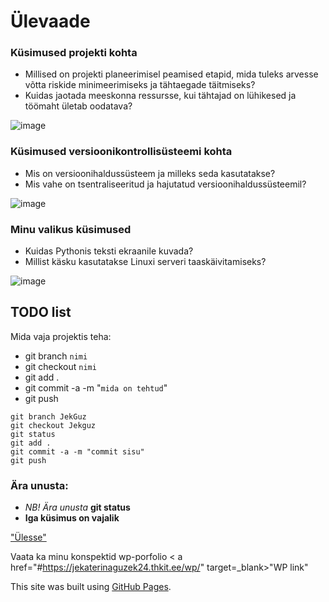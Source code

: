 # Ülevaade
<a name="readme-top"></a>
### Küsimused projekti kohta
* Millised on projekti planeerimisel peamised etapid, mida tuleks arvesse võtta riskide minimeerimiseks ja tähtaegade täitmiseks?
* Kuidas jaotada meeskonna ressursse, kui tähtajad on lühikesed ja töömaht ületab oodatava?

![image](https://github.com/user-attachments/assets/5809b742-5eb4-4d0e-8b6c-d955d74d4475)

### Küsimused versioonikontrollisüsteemi kohta
* Mis on versioonihaldussüsteem ja milleks seda kasutatakse?
* Mis vahe on tsentraliseeritud ja hajutatud versioonihaldussüsteemil?

![image](https://github.com/user-attachments/assets/182a37f4-4f87-41c6-b18a-183e6d375e8e)

### Minu valikus küsimused
* Kuidas Pythonis teksti ekraanile kuvada?
* Millist käsku kasutatakse Linuxi serveri taaskäivitamiseks?

![image](https://github.com/user-attachments/assets/e7ddc80c-a3ec-4984-991b-1515595938fd)

## TODO list
Mida vaja projektis teha:
* git branch `nimi`
* git checkout `nimi`
* git add .
* git commit -a -m "`mida on tehtud`"
* git push
```
git branch JekGuz
git checkout Jekguz
git status
git add .
git commit -a -m "commit sisu"
git push
```

### Ära unusta:
* *NB! Ära unusta* **git status** 
* **Iga küsimus on vajalik**


<a href="#readme-top">"Ülesse"</a>

Vaata ka minu konspektid wp-porfolio
< a href="#https://jekaterinaguzek24.thkit.ee/wp/" target=_blank>"WP link"</a>

This site was built using [GitHub Pages](https://pages.github.com/).

